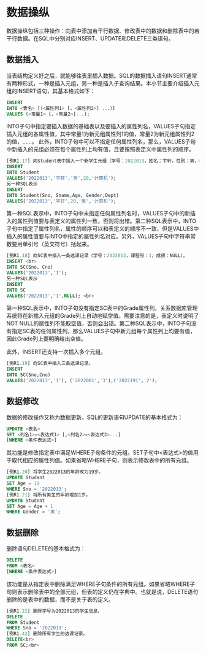 # 数据操纵

数据操纵包括三种操作：向表中添加若干行数据、修改表中的数据和删除表中的若干行数据。在SQL中分别对应INSERT、UPDATE和DELETE三类语句。


## 数据插入

当表结构定义好之后，就能够往表里插入数据。SQL的数据插入语句INSERT通常有两种形式，一种是插入元组，另一种是插入子查询结果。本小节主要介绍插入元组的INSERT语句，其基本格式如下：

```SQL
INSERT 
INTO <表名> [（<属性列1> [，<属性列2>] ...）]
VALUES (<常量1> [，<常量2>]...);
```

INTO子句中指定要插入数据的基础表以及要插入的属性列名，VALUES子句指定插入元组的各属性值，其中常量1为新元组属性列1的值，常量2为新元组属性列2的值，......。
此外，INTO子句中可以不指定任何属性列名，那么，VALUES子句中新插入的元组必须在每个属性列上均有值，且要按照表定义中属性列的顺序。

```SQL
[例R1.17] 向Student表中插入一个新学生元组（学号：2022013，姓名：宇轩，性别：男，年龄：20，系：计算机）。
INSERT 
INTO Student
VALUES('2022013','宇轩','男',20,'计算机'); 
另一种SQL表示 
INSERT 
INTO Student(Sno, Sname,Age, Gender,Dept)
VALUES('2022013','宇轩',20,'男','计算机'); 
```
第一种SQL表示中，INTO子句中未指定任何属性列名时，VALUES子句中的新插入的属性列值要与表定义的属性列一致，否则将出错。第二种SQL表示中，INTO子句中指定了属性列名，属性的顺序可以和表定义的顺序不一致，但是VALUES中插入的属性值要与INTO中指定的属性列名对应。另外，VALUES子句中字符串常数要用单引号（英文符号）括起来。

```SQL
[例R1.18] 向SC表中插入一条选课记录（学号：2022013，课程号：1，成绩：NULL）。
INSERT <br>
INTO SC(Sno, Cno)
VALUES('2022013','1'); 
另一种SQL表示 
INSERT 
INTO SC
VALUES('2022013','1',NULL); <br>
```

第一种SQL表示中，INTO子句没有指定SC表中的Grade属性列，关系数据库管理系统将在新插入元组的Grade列上自动地赋空值。需要注意的是，表定义时说明了NOT NULL的属性列不能取空值，否则会出错。第二种SQL表示中，INTO子句没有指定SC表的任何属性列，那么VALUES子句中新元组每个属性列上均要有值，因此Grade列上要明确给出空值。

此外，INSERT还支持一次插入多个元组。

```SQL
[例R1.19] 向SC表中插入三条选课记录。
INSERT 
INTO SC(Sno,Cno)
VALUES('2022013','1'), ('2022001','3'),('2022191','2'); 
```

## 数据修改

数据的修改操作又称为数据更新。SQL的更新语句UPDATE的基本格式为：

```SQL
UPDATE <表名>
SET <列名1>=<表达式1> [,<列名2>=<表达式2>...]
[WHERE <条件表达式>]
```
其功能是修改指定表中满足WHERE子句条件的元组。SET子句中<表达式>的值用于取代相应的属性列值。如果省略WHERE子句，则表示修改表中的所有元组。

```SQL
[例R1.20] 将学生2022013的年龄改为19岁。
UPDATE Student
SET Age = 19
WHERE Sno = '2022013';
[例R1.21] 将所有男生的年龄增加1岁。
UPDATE Student
SET Age = Age + 1
WHERE Gender = '男'; 
```

## 数据删除

删除语句DELETE的基本格式为：

```SQL
DELETE
FROM <表名>
[WHERE <条件表达式>]
```

该功能是从指定表中删除满足WHERE子句条件的所有元组。如果省略WHERE子句则表示删除表中的全部元组，但表的定义仍在字典中。也就是说，DELETE语句删除的是表中的数据，而不是关于表的定义。

```SQL
[例R1.22] 删除学号为2022013的学生信息。
DELETE
FROM Student
WHERE Sno = '2022013';
[例R1.42] 删除所有学生的选课记录。
DELETE<br>
FROM SC;<br>
```































